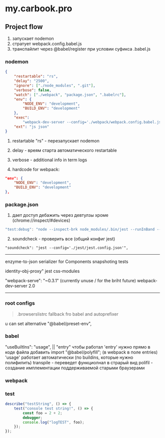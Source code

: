 # my.carbook.pro

## Project flow

1.  запускает nodemon
2.  стратует webpack.config.babel.js
3.  транспайлит через @babel/register при условии суфикса .babel.js

### nodemon

```json
{
    "restartable": "rs",
    "delay": "2500",
    "ignore": ["./node_modules", ".git"],
    "verbose": false,
    "watch": ["./webpack", "package.json", ".babelrc"],
    "env": {
        "NODE_ENV": "development",
        "BUILD_ENV": "development"
    },
    "exec":
        "webpack-dev-server --config='./webpack/webpack.config.babel.js' --env development",
    "ext": "js json"
}
```

1.  restartable "rs" - перезапускает nodemon

2.  delay - вреям старта автоматического restartable

3.  verbose - additional info in term logs

4.  hardcode for webpack:

```json
"env": {
    "NODE_ENV": "development",
    "BUILD_ENV": "development"
},
```

### package.json

1.  дает доступ дебажить через девтулзы хроме (chrome://inspect/#devices)

```js
"test:debug": "node --inspect-brk node_modules/.bin/jest --runInBand --config='./jest.test.config.json'",
```

2.  soundcheck - проверить все (общий конфиг jest)

```
"soundcheck": "jest --config='./jest/jest.config.json'",
```

---

enzyme-to-json
serializer for Components snapshoting tests

identity-obj-proxy"
jest css-modules

"webpack-serve": "~0.3.1" (currently unuse / for the briht future)
webpack-dev-server 2.0

---

### root configs

> .browserslistrc
> fallback fro babel and autoprefixer

u can set alternative "@babel/preset-env",

### babel

"useBuiltIns": "usage", || "entry" чтобы работал 'entry'
нужно прямо в коде файла добавить import "@babel/polyfill"; (в webpack в поле entries)
'usage' работает автоматически (по buildins, которые нужно полифилить)
transpile - переведет функциолнал в страрый вид
polifil - создание имплементации поддерживаемой старыми браузерами

### webpack

### test

```js
describe("testString", () => {
    test("console test string!", () => {
        const foo = 2 + 2;
        debugger;
        console.log("logTEST", foo);
    });
});
```
